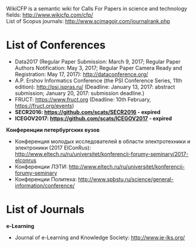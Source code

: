 WikiCFP is a semantic wiki for Calls For Papers in science and technology fields: http://www.wikicfp.com/cfp/    
List of Scopus journals: http://www.scimagojr.com/journalrank.php      


# List of Conferences

* Data2017 (Regular Paper Submission: March 9, 2017;  Regular Paper Authors Notification: May 3, 2017; Regular Paper Camera Ready and Registration: May 17, 2017): http://dataconference.org/   
* A.P. Ershov Informatics Conference (the PSI Conference Series, 11th edition): http://psi.ispras.ru/ (Deadline: January 13, 2017: abstract submission; January 20, 2017: submission deadline.)    
* FRUCT: https://www.fruct.org (Deadline: 10th February, https://fruct.org/events)
* __SECR2016: https://github.com/scats/SECR2016 - expired__    
* __ICEGOV2017: https://github.com/scats/ICEGOV2017 - expired__
   
**Конференции петербургских вузов**
* Конференция молодых исследователей в области электротехники и электроники (2017 ElConRus): http://www.eltech.ru/ru/universitet/konferencii-forumy-seminary/2017-elconrus
* Конференции ЛЭТИ: http://www.eltech.ru/ru/universitet/konferencii-forumy-seminary
* Конференции Политеха: http://www.spbstu.ru/science/general-information/conference/

# List of Journals
  
__e-Learning__
* Journal of e-Learning and Knowledge Society: http://www.je-lks.org/
